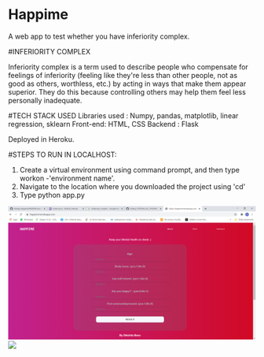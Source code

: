 # Happime
A web app to test whether you have inferiority complex.

#INFERIORITY COMPLEX

Inferiority complex is a term used to describe people who compensate for feelings of inferiority (feeling like they're less than other people, not as good as others, worthless, etc.) by acting in ways that make them appear superior. They do this because controlling others may help them feel less personally inadequate.

#TECH STACK USED
Libraries used : Numpy, pandas, matplotlib, linear regression, sklearn
Front-end: HTML, CSS
Backend : Flask

Deployed in Heroku.

#STEPS TO RUN IN LOCALHOST:
1. Create a virtual environment using command prompt, and then type workon -'environment name'.
2. Navigate to the location where you downloaded the project using 'cd'
3. Type python app.py

![](f1.PNG)
![](f3.PNG)


